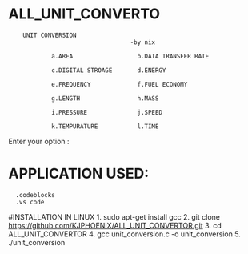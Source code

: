 # ALL_UNIT_CONVERTO
        UNIT CONVERSION
                                      -by nix

                a.AREA                  b.DATA TRANSFER RATE

                c.DIGITAL STROAGE       d.ENERGY

                e.FREQUENCY             f.FUEL ECONOMY

                g.LENGTH                h.MASS

                i.PRESSURE              j.SPEED

                k.TEMPURATURE           l.TIME

Enter your option :


# APPLICATION USED:
      .codeblocks
      .vs code

#INSTALLATION IN LINUX
     1.  sudo apt-get install gcc
     2.  git clone https://github.com/KJPHOENIX/ALL_UNIT_CONVERTOR.git
     3.  cd ALL_UNIT_CONVERTOR
     4.  gcc unit_conversion.c -o  unit_conversion
     5.  ./unit_conversion

